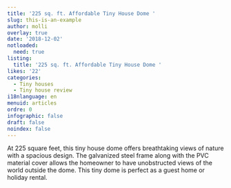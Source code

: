 ```yaml
---
title: '225 sq. ft. Affordable Tiny House Dome '
slug: this-is-an-example
author: molli
overlay: true
date: '2018-12-02'
notloaded:
  need: true
listing:
  title: '225 sq. ft. Affordable Tiny House Dome '
likes: '22'
categories:
  - Tiny houses
  - Tiny house review
i18nlanguage: en
menuid: articles
ordre: 0
infographic: false
draft: false
noindex: false
---
```

At 225 square feet, this tiny house dome offers breathtaking views of nature with a spacious design. The galvanized steel frame along with the PVC material cover allows the homeowner to have unobstructed views of the world outside the dome. This tiny dome is perfect as a guest home or holiday rental.
